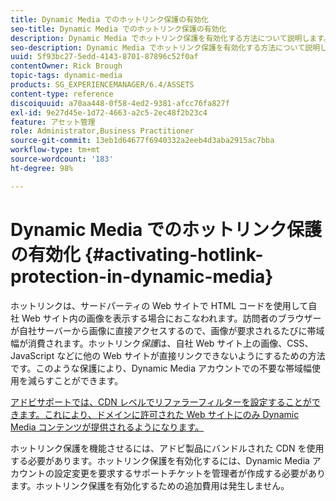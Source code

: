 ```yaml
---
title: Dynamic Media でのホットリンク保護の有効化
seo-title: Dynamic Media でのホットリンク保護の有効化
description: Dynamic Media でホットリンク保護を有効化する方法について説明します。
seo-description: Dynamic Media でホットリンク保護を有効化する方法について説明します。
uuid: 5f93bc27-5edd-4143-8701-87896c52f0af
contentOwner: Rick Brough
topic-tags: dynamic-media
products: SG_EXPERIENCEMANAGER/6.4/ASSETS
content-type: reference
discoiquuid: a70aa448-0f58-4ed2-9381-afcc76fa827f
exl-id: 9e27d45e-1d72-4663-a2c5-2ec48f2b23c4
feature: アセット管理
role: Administrator,Business Practitioner
source-git-commit: 13eb1d64677f6940332a2eeb4d3aba2915ac7bba
workflow-type: tm+mt
source-wordcount: '183'
ht-degree: 98%

---
```


# Dynamic Media でのホットリンク保護の有効化 {#activating-hotlink-protection-in-dynamic-media}

ホットリンクは、サードパーティの Web サイトで HTML コードを使用して自社 Web サイト内の画像を表示する場合におこなわれます。訪問者のブラウザーが自社サーバーから画像に直接アクセスするので、画像が要求されるたびに帯域幅が消費されます。ホットリンク&#x200B;*保護*&#x200B;は、自社 Web サイト上の画像、CSS、JavaScript などに他の Web サイトが直接リンクできないようにするための方法です。このような保護により、Dynamic Media アカウントでの不要な帯域幅使用を減らすことができます。

[アドビサポートでは、CDN レベルでリファラーフィルターを設定することができます。これにより、ドメインに許可された Web サイトにのみ Dynamic Media コンテンツが提供されるようになります。](https://helpx.adobe.com/jp/support.html)

ホットリンク保護を機能させるには、アドビ製品にバンドルされた CDN を使用する必要があります。ホットリンク保護を有効化するには、Dynamic Media アカウントの設定変更を要求するサポートチケットを管理者が作成する必要があります。ホットリンク保護を有効化するための追加費用は発生しません。
